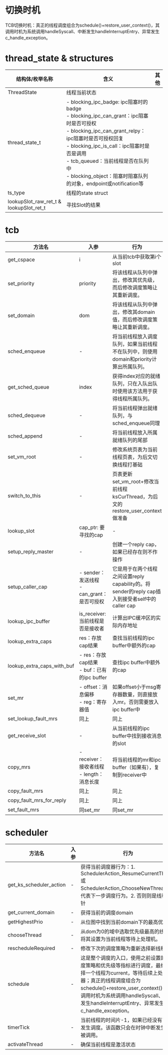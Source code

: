 # 切换时机
TCB切换时机：真正的线程调度组合为schedule()+restore_user_context()，其调用时机为系统调用handleSyscall、中断发生handleInterruptEntry、异常发生c_handle_exception。
# thread_state & structures

| 结构体/枚举名称                         | 含义                                                                                                                                                                                                                                                                                                                | 其他 |
| --------------------------------------- | ------------------------------------------------------------------------------------------------------------------------------------------------------------------------------------------------------------------------------------------------------------------------------------------------------------------- | ---- |
| ThreadState                             | 线程当前状态                                                                                                                                                                                                                                                                                                        |      |
| thread_state_t                          | - blocking_ipc_badge: ipc阻塞时的badge</br>- blocking_ipc_can_grant：ipc阻塞时是否可授权</br> - blocking_ipc_can_grant_relpy：ipc阻塞时是否可授权回复</br>- blocking_ipc_is_call：ipc阻塞时是否是调用</br>- tcb_queued：当前线程是否在队列中</br> - blocking_object：阻塞时阻塞队列的对象，endpoint或notification等 |      |
| ts_type                                 | 线程的state struct                                                                                                                                                                                                                                                                                                  |      |
| lookupSlot_raw_ret_t & lookupSlot_ret_t | 寻找Slot的结果                                                                                                                                                                                                                                                                                                      |      |

# tcb
| 方法名                     | 入参                                            | 行为                                                                                            |
| -------------------------- | ----------------------------------------------- | ----------------------------------------------------------------------------------------------- |
| get_cspace                 | i                                               | 从当前tcb中获取第i个slot                                                                        |
| set_priority               | priority                                        | 将该线程从队列中弹出，修改其优先级，而后修改调度策略让其重新调度。                              |
| set_domain                 | dom                                             | 将该线程从队列中弹出，修改其domain值，而后修改调度策略让其重新调度。                            |
| sched_enqueue              | -                                               | 将当前线程放入调度队列，如果当前线程不在队列中，则使用domain和priority计算出所属队列。          |
| get_sched_queue            | index                                           | 获得index对应的就绪队列，只在入队出队时使用该方法用于获得线程所属队列。                         |
| sched_dequeue              | -                                               | 将当前线程弹出就绪队列，与sched_enqueue同理                                                     |
| sched_append               | -                                               | 将当前线程放入所属就绪队列的尾部                                                                |
| set_vm_root                | -                                               | 修改系统页表为当前线程页表，为后文切换线程打基础                                                |
| switch_to_this             | -                                               | 页表更新set_vm_root+修改当前线程ksCurThread，为后文的restore_user_context做准备                 |
| lookup_slot                | cap_ptr: 要寻找的cap                            | -                                                                                               |
| setup_reply_master         | -                                               | 创建一个reply cap，如果已经存在则不作操作                                                       |
| setup_caller_cap           | - sender：发送线程</br> - can_grant：是否可授权 | 它是用于在两个线程之间设置reply capability的。将sender的reply cap插入到接受者self中的caller cap |
| lookup_ipc_buffer          | is_receiver: 当前线程是否是接收者               | 计算出IPC缓冲区的实际内存地址                                                                   |
| lookup_extra_caps          | res：存放cap结果                                | 查找当前线程的ipc buffer中额外的cap                                                             |
| lookup_extra_caps_with_buf | - res：存放cap结果</br>- buf：已有的ipc buffer  | 查找ipc buffer中额外的cap                                                                       |
| set_mr                     | - offset：消息偏移</br>- reg：寄存器值          | 如果offset小于msg寄存器数量，则直接放入mr。否则需要放入ipc buffer中                             |
| set_lookup_fault_mrs       | 同上                                            | 同上                                                                                            |
| get_receive_slot           | -                                               | 从当前线程的ipc buffer中找到接收消息的slot                                                      |
| copy_mrs                   | - receiver：接收者线程</br>- length：消息长度   | 将当前线程的mr和ipc buffer（如果有），复制到receiver中                                          |
| copy_fault_mrs             | 同上                                            | 同上                                                                                            |
| copy_fault_mrs_for_reply   | 同上                                            | 同上                                                                                            |
| set_fault_mrs              | 同set_mr                                        | 同set_mr                                                                                        |
# scheduler
| 方法名                  | 入参 | 行为                                                                                                                                                                                                                                                                |
| ----------------------- | ---- | ------------------------------------------------------------------------------------------------------------------------------------------------------------------------------------------------------------------------------------------------------------------- |
| get_ks_scheduler_action | -    | 获得当前调度器行为：1. SchedulerAction_ResumeCurrentThread或SchedulerAction_ChooseNewThread，代表下一步调度行为。2. 否则则是线程指针                                                                                                                                |
| get_current_domain      | -    | 获得当前的调度domain                                                                                                                                                                                                                                                |
| getHighestPrio          | -    | 从位图中找到当前domain下的最高优先级                                                                                                                                                                                                                                |
| chooseThread            | -    | 从dom为0的域中选取优先级最高的线程，将其设置为当前线程等待上处理机。                                                                                                                                                                                                |
| rescheduleRequired      | -    | 修改下次的调度策略为重新选择新线程。                                                                                                                                                                                                                                |
| schedule                | -    | 这是整个调度的入口，使用之前设置的调度策略和优先级等指标进行调度，最终选择一个线程为current，等待后续上处理器；真正的线程调度组合为schedule()+restore_user_context()，其调用时机为系统调用handleSyscall、中断发生handleInterruptEntry、异常发生c_handle_exception。 |
| timerTick               | -    | 当前线程的时间片-1，如果已经没有了则发生调度。该函数只会在时钟中断发生时被调用。                                                                                                                                                                                    |
| activateThread          | -    | 确保当前线程是激活状态                                                                                                                                                                                                                                              |